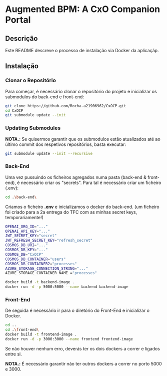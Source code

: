 # Augmented BPM: A CxO Companion Portal

## Descrição

Este README descreve o processo de instalação via Docker da aplicaçãp.

## Instalação

### Clonar o Repositório

Para começar, é necessário clonar o repositório do projeto e inicializar os submodulos do back-end e front-end:

```bash
git clone https://github.com/Rocha-a21906962/CxOCP.git
cd CxOCP
git submodule update --init
```

### Updating Submodules

**NOTA.:**  Se quisermos garantir que os submodulos estão atualizados até ao último commit dos respetivos repositórios, basta executar:

```bash
git submodule update --init --recursive
```

### Back-End

Uma vez pussuindo os ficheiros agregados numa pasta (back-end & front-end), é necessário criar os "secrets".
Para tal é necessário criar um ficheiro (.env):

```bash
cd .\back-end\ 
```
Criamos o ficheiro **.env** e inicializamos o docker do back-end. (um ficheiro foi criado para a 2a entrega do TFC com as minhas secret keys, temporariamente!)

```bash
OPENAI_ORG_ID="..."
OPENAI_API_KEY="..."
JWT_SECRET_KEY="secret"
JWT_REFRESH_SECRET_KEY="refresh_secret"
COSMOS_DB_URI="..."
COSMOS_DB_KEY="..."
COSMOS_DB="CxOCP"
COSMOS_DB_CONTAINER="users"
COSMOS_DB_CONTAINER2="processes"
AZURE_STORAGE_CONNECTION_STRING="..."
AZURE_STORAGE_CONTAINER_NAME ="processes"
```
```bash
docker build -t backend-image .
docker run -d -p 5000:5000 --name backend backend-image
```

### Front-End

De seguida é necessário ir para o diretório do Front-End e inicializar o Docker.

```Bash
cd ..
cd .\front-end\
docker build -t frontend-image .
docker run -d -p 3000:3000 --name frontend frontend-image
```

Se não houver nenhum erro, deverás ter os dois dockers a correr e ligados entre si.

**NOTA.:** É necessário garantir não ter outros dockers a correr no porto 5000 e 3000.

